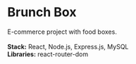 # Brunch Box
E-commerce project with food boxes.
<br/>
<br/>
<b>Stack:</b> React, Node.js, Express.js, MySQL
<br/>
<b>Libraries:</b> react-router-dom
